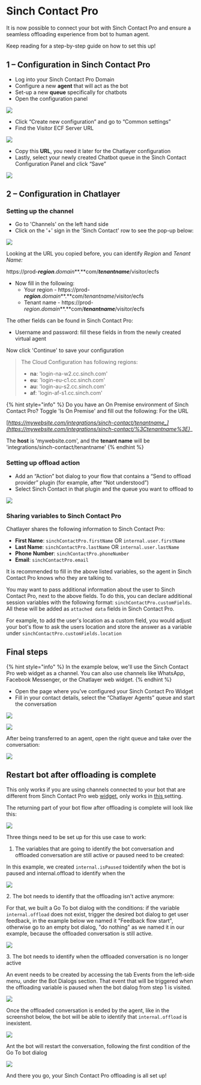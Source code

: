 # Sinch Contact Pro

It is now possible to connect your bot with Sinch Contact Pro and ensure a seamless offloading experience from bot to human agent.

Keep reading for a step-by-step guide on how to set this up!

## 1 – Configuration in Sinch Contact Pro

* Log into your Sinch Contact Pro Domain
* Configure a new **agent** that will act as the bot
* Set-up a new **queue** specifically for chatbots&#x20;
* Open the configuration panel

![](<../../.gitbook/assets/image (582).png>)

* Click “Create new configuration” and go to “Common settings”&#x20;
* Find the Visitor ECF Server URL

![](<../../.gitbook/assets/image (578).png>)

* Copy this **URL**, you need it later for the Chatlayer configuration
* Lastly, select your newly created Chatbot queue in the Sinch Contact Configuration Panel and click “Save”&#x20;

![](<../../.gitbook/assets/image (672) (1) (1) (1) (1) (1).png>)

## 2 – Configuration in Chatlayer

### Setting up the channel

* Go to 'Channels' on the left hand side
* Click on the '+' sign in the 'Sinch Contact' row to see the pop-up below:

![](<../../.gitbook/assets/image (693).png>)

Looking at the URL you copied before, you can identify _Region_ and _Tenant Name:_

https://prod-_**region**_._domain_**.**com/_**tenantname**_/visitor/ecfs

* Now fill in the following:
  * Your region  - https://prod-_**region**_._domain_**.**com/_tenantname_/visitor/ecfs
  * Tenant name -  https://prod-_region_._domain_**.**com/_**tenantname**_/visitor/ecfs

The other fields can be found in Sinch Contact Pro:

* Username and password: fill these fields in from the newly created virtual agent&#x20;

Now click 'Continue' to save your configuration&#x20;

> The Cloud Configuration has following regions:
>
> * **na**: 'login-na-w2.cc.sinch.com'
> * **eu**: 'login-eu-c1.cc.sinch.com'
> * **au**: 'login-au-s2.cc.sinch.com'
> * **af**: 'login-af-s1.cc.sinch.com'

{% hint style="info" %}
Do you have an On Premise environment of Sinch Contact Pro? Toggle 'Is On Premise' and fill out the following: For the URL

[_https://mywebsite.com/integrations/sinch-contact/tenantname_](https://mywebsite.com/integrations/sinch-contact/%3Ctenantname%3E)__

&#x20;The **host** is 'mywebsite.com', and the **tenant name** will be 'integrations/sinch-contact/tenantname'
{% endhint %}

### Setting up offload action

* Add an “Action” bot dialog to your flow that contains a “Send to offload provider” plugin (for example, after “Not understood”)
* Select Sinch Contact in that plugin and the queue you want to offload to

![](<../../.gitbook/assets/image (573).png>)

### Sharing variables to Sinch Contact Pro

Chatlayer shares the following information to Sinch Contact Pro:

* **First Name**: `sinchContactPro.firstName` OR `internal.user.firstName`
* **Last Name**: `sinchContactPro.lastName` OR `internal.user.lastName`
* **Phone** **Number**: `sinchContactPro.phoneNumber`
* **Email**: `sinchContactPro.email`

It is recommended to fill in the above listed variables, so the agent in Sinch Contact Pro knows who they are talking to.

You may want to pass additional information about the user to Sinch Contact Pro, next to the  above fields. To do this, you can declare additional session variables with the following format: `sinchContactPro.customFields`. All these will be added as `attached data` fields in Sinch Contact Pro.&#x20;

For example, to add the user's location as a custom field, you would adjust your bot's flow to ask the users location and store the answer as a variable under `sinchContactPro.customFields.location`

## Final steps

{% hint style="info" %}
In the example below, we'll use the Sinch Contact Pro web widget as a channel. You can also use channels like WhatsApp, Facebook Messenger, or the Chatlayer web widget.
{% endhint %}

* Open the page where you’ve configured your Sinch Contact Pro Widget
* Fill in your contact details, select the “Chatlayer Agents” queue and start the conversation

![](<../../.gitbook/assets/image (579).png>)



![](<../../.gitbook/assets/image (575).png>)

After being transferred to an agent, open the right queue and take over the conversation:

![](<../../.gitbook/assets/image (581).png>)

## Restart bot after offloading is complete

This only works if you are using channels connected to your bot that are different from Sinch Contact Pro web [widget](sinch-contact.md#final-steps), only works in [this ](sinch-contact.md#setting-up-channel)setting.

The returning part of your bot flow after offloading is complete will look like this:

![](<../../.gitbook/assets/image (687) (1).png>)

Three things need to be set up for this use case to work:

1. The variables that are going to identify the bot conversation and offloaded conversation are still active or paused need to be created:

In this example, we created `internal.isPaused` toidentify when the bot is paused and internal.offload to identify when the&#x20;

![](<../../.gitbook/assets/image (706) (1).png>)

2\. The bot needs to identify that the offloading isn't active anymore:&#x20;

For that, we built a Go To bot dialog with the conditions: if the variable `internal.offload` does not exist, trigger the desired bot dialog to get user feedback, in the example below we named it "Feedback flow start", otherwise go to an empty bot dialog, "do nothing" as we named it in our example, because the offloaded conversation is still active.

![](<../../.gitbook/assets/image (698).png>)

3\. The bot needs to identify when the offloaded conversation is no longer active

An event needs to be created by accessing the tab Events from the left-side menu, under the Bot Dialogs section. That event that will be triggered when the offloading variable is paused when the bot dialog from step 1 is visited.



![](<../../.gitbook/assets/image (719).png>)

Once the offloaded conversation is ended by the agent, like in the screenshot below, the bot will be able to identify that `internal.offload` is inexistent.

![](<../../.gitbook/assets/image (722) (1).png>)

Ant the bot will restart the conversation, following the first condition of the Go To bot dialog

![](<../../.gitbook/assets/image (708) (1).png>)

And there you go, your Sinch Contact Pro offloading is all set up!

